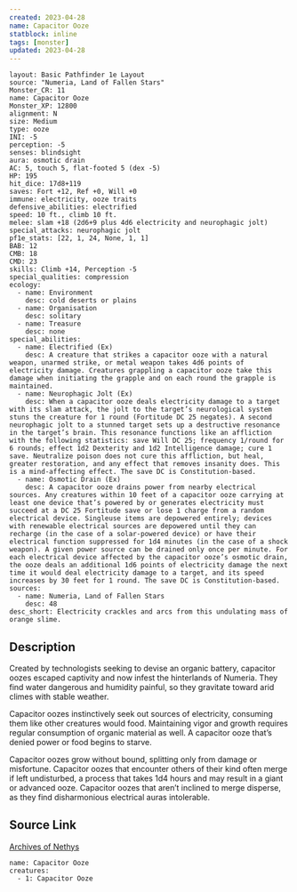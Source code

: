 ```yaml
---
created: 2023-04-28
name: Capacitor Ooze
statblock: inline
tags: [monster]
updated: 2023-04-28
---
```

```statblock
layout: Basic Pathfinder 1e Layout
source: "Numeria, Land of Fallen Stars"
Monster_CR: 11
name: Capacitor Ooze
Monster_XP: 12800
alignment: N
size: Medium
type: ooze
INI: -5
perception: -5
senses: blindsight
aura: osmotic drain
AC: 5, touch 5, flat-footed 5 (dex -5)
HP: 195
hit_dice: 17d8+119
saves: Fort +12, Ref +0, Will +0
immune: electricity, ooze traits
defensive_abilities: electrified
speed: 10 ft., climb 10 ft.
melee: slam +18 (2d6+9 plus 4d6 electricity and neurophagic jolt)
special_attacks: neurophagic jolt
pf1e_stats: [22, 1, 24, None, 1, 1]
BAB: 12
CMB: 18
CMD: 23
skills: Climb +14, Perception -5
special_qualities: compression
ecology:
  - name: Environment
    desc: cold deserts or plains
  - name: Organisation
    desc: solitary
  - name: Treasure
    desc: none
special_abilities:
  - name: Electrified (Ex)
    desc: A creature that strikes a capacitor ooze with a natural weapon, unarmed strike, or metal weapon takes 4d6 points of electricity damage. Creatures grappling a capacitor ooze take this damage when initiating the grapple and on each round the grapple is maintained.
  - name: Neurophagic Jolt (Ex)
    desc: When a capacitor ooze deals electricity damage to a target with its slam attack, the jolt to the target’s neurological system stuns the creature for 1 round (Fortitude DC 25 negates). A second neurophagic jolt to a stunned target sets up a destructive resonance in the target’s brain. This resonance functions like an affliction with the following statistics: save Will DC 25; frequency 1/round for 6 rounds; effect 1d2 Dexterity and 1d2 Intelligence damage; cure 1 save. Neutralize poison does not cure this affliction, but heal, greater restoration, and any effect that removes insanity does. This is a mind-affecting effect. The save DC is Constitution-based.
  - name: Osmotic Drain (Ex)
    desc: A capacitor ooze drains power from nearby electrical sources. Any creatures within 10 feet of a capacitor ooze carrying at least one device that’s powered by or generates electricity must succeed at a DC 25 Fortitude save or lose 1 charge from a random electrical device. Singleuse items are depowered entirely; devices with renewable electrical sources are depowered until they can recharge (in the case of a solar-powered device) or have their electrical function suppressed for 1d4 minutes (in the case of a shock weapon). A given power source can be drained only once per minute. For each electrical device affected by the capacitor ooze’s osmotic drain, the ooze deals an additional 1d6 points of electricity damage the next time it would deal electricity damage to a target, and its speed increases by 30 feet for 1 round. The save DC is Constitution-based.
sources:
  - name: Numeria, Land of Fallen Stars
    desc: 48
desc_short: Electricity crackles and arcs from this undulating mass of orange slime.
```
## Description
Created by technologists seeking to devise an organic battery, capacitor oozes escaped captivity and now infest the hinterlands of Numeria. They find water dangerous and humidity painful, so they gravitate toward arid climes with stable weather.

Capacitor oozes instinctively seek out sources of electricity, consuming them like other creatures would food. Maintaining vigor and growth requires regular consumption of organic material as well. A capacitor ooze that’s denied power or food begins to starve.

Capacitor oozes grow without bound, splitting only from damage or misfortune. Capacitor oozes that encounter others of their kind often merge if left undisturbed, a process that takes 1d4 hours and may result in a giant or advanced ooze. Capacitor oozes that aren’t inclined to merge disperse, as they find disharmonious electrical auras intolerable.
## Source Link
[Archives of Nethys](https://aonprd.com/MonsterDisplay.aspx?ItemName=Capacitor%20Ooze)
```encounter-table
name: Capacitor Ooze
creatures:
  - 1: Capacitor Ooze
```
